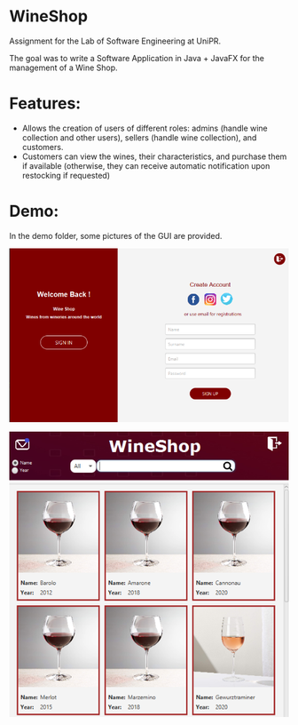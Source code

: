 # WineShop 

Assignment for the Lab of Software Engineering at UniPR. 

The goal was to write a Software Application in Java + JavaFX for the management of a Wine Shop. 

# Features:
- Allows the creation of users of different roles: admins (handle wine collection and other users), sellers (handle wine collection), and customers. 
- Customers can view the wines, their characteristics, and purchase them if available (otherwise, they can receive automatic notification upon restocking if requested)


# Demo:
In the demo folder, some pictures of the GUI are provided. 

![alt text](https://github.com/Sawii00/WineShopGraphical/blob/master/demo/registration.PNG?raw=true)

![alt text](https://github.com/Sawii00/WineShopGraphical/blob/master/demo/customer.PNG?raw=true)
